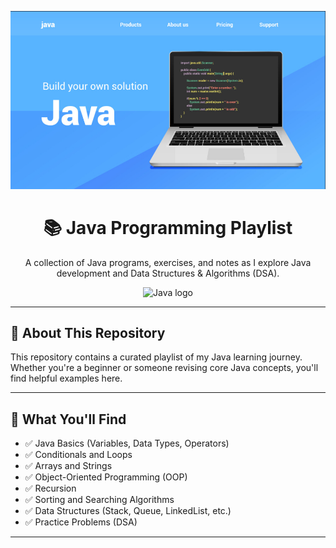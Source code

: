 <p align="center">
  <img src="https://github.com/Code2With-Pratik/Java-Playlist/blob/main/Imges/banner.png" alt="Java Playlist Banner" width="800" />
</p>

<h1 align="center">📚 Java Programming Playlist</h1>
<p align="center">A collection of Java programs, exercises, and notes as I explore Java development and Data Structures & Algorithms (DSA).</p>

<p align="center">
  <img src="https://skillicons.dev/icons?i=java" height="50" alt="Java logo" />
</p>

---

## 📌 About This Repository

This repository contains a curated playlist of my Java learning journey. Whether you're a beginner or someone revising core Java concepts, you'll find helpful examples here.

---

## 🎯 What You'll Find

- ✅ Java Basics (Variables, Data Types, Operators)
- ✅ Conditionals and Loops
- ✅ Arrays and Strings
- ✅ Object-Oriented Programming (OOP)
- ✅ Recursion
- ✅ Sorting and Searching Algorithms
- ✅ Data Structures (Stack, Queue, LinkedList, etc.)
- ✅ Practice Problems (DSA)

---



